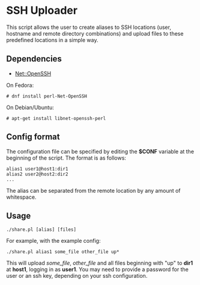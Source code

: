 # SSH Uploader
This script allows the user to create aliases to SSH locations (user,
hostname and remote directory combinations) and upload files to
these predefined locations in a simple way.

## Dependencies
* [Net::OpenSSH](https://metacpan.org/pod/Net::OpenSSH)

On Fedora:
```
# dnf install perl-Net-OpenSSH
```

On Debian/Ubuntu:
```
# apt-get install libnet-openssh-perl
```

## Config format
The configuration file can be specified by editing the **$CONF** variable
at the beginning of the script. The format is as follows:
```
alias1 user1@host1:dir1
alias2 user2@host2:dir2
...
```

The alias can be separated from the remote location by any amount of
whitespace. 

## Usage
```
./share.pl [alias] [files]
```

For example, with the example config:
```
./share.pl alias1 some_file other_file up*
```
This will upload _some\_file_, _other\_file_ and all files beginning with
"up" to **dir1** at **host1**, logging in as **user1**. You may need to
provide a password for the user or an ssh key, depending on your ssh
configuration.
